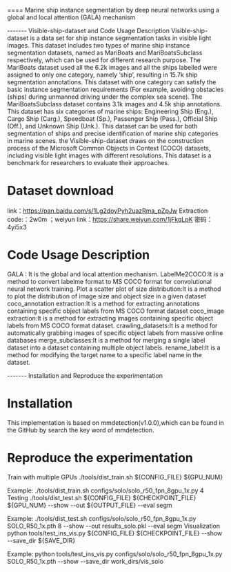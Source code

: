 ====  Marine ship instance segmentation by deep neural networks using a global and local attention (GALA) mechanism  

-------   Visible-ship-dataset and Code Usage Description
Visible-ship-dataset is a data set for ship instance segmentation tasks in visible light images. This dataset includes two types of marine ship instance segmentation 
datasets, named as MariBoats and MariBoatsSubclass respectively, which can be used for different research purpose.
The MariBoats dataset used all the 6.2k images and all the ships labelled were assigned to only one category, namely ‘ship’, resulting in 15.7k ship segmentation annotations. This dataset with one category can satisfy the basic instance segmentation requirements (For example, avoiding obstacles (ships) during unmanned driving under the complex sea scene). 
The MariBoatsSubclass dataset contains 3.1k images and 4.5k ship annotations. This dataset has six categories of marine ships: Engineering Ship (Eng.), Cargo Ship (Carg.), Speedboat (Sp.), Passenger Ship (Pass.), Official Ship (Off.), and Unknown Ship (Unk.). This dataset can be used for both segmentation of ships and precise identification of marine ship categories in marine scenes. the Visible-ship-dataset draws on the construction process of the Microsoft Common Objects in Context (COCO) datasets, including visible light images with different resolutions. This dataset is a benchmark for researchers to evaluate their approaches. 
# Dataset download
link：https://pan.baidu.com/s/1Lg2doyPyh2uazRma_pZpJw Extraction code:：2w0m ；weiyun link：https://share.weiyun.com/1jFkqLpK 密码：4yi5x3
# Code Usage Description
GALA : It is the global and local attention mechanism.
LabelMe2COCO:It is a method to convert labelme format to MS COCO format for convolutional neural network training.
Plot a scatter plot of size distribution:It is a method to plot the distribution of image size and object size in a given dataset
coco_annotation extraction:It is a method for extracting annotations containing specific object labels from MS COCO format dataset
coco_image extraction:It is a method for extracting images containing specific object labels from MS COCO format dataset.
crawling_datasets:It is a method for automatically grabbing images of specific object labels from massive online databases
merge_subclasses:It is a method for merging a single label dataset into a dataset containing multiple  object labels.
rename_label:It is a method for modifying the target name to a specific label name in the dataset.

------- Installation and Reproduce the experimentation
#  Installation  
This implementation is based on mmdetection(v1.0.0),which can be found in the GitHub by search the key word of mmdetection. 
# Reproduce the experimentation
Train with multiple GPUs
./tools/dist_train.sh ${CONFIG_FILE} ${GPU_NUM}

Example:
./tools/dist_train.sh configs/solo/solo_r50_fpn_8gpu_1x.py  4
Testing
./tools/dist_test.sh ${CONFIG_FILE} ${CHECKPOINT_FILE} ${GPU_NUM}  --show --out  ${OUTPUT_FILE} --eval segm

Example: 
./tools/dist_test.sh configs/solo/solo_r50_fpn_8gpu_1x.py SOLO_R50_1x.pth  8  --show --out results_solo.pkl --eval segm
Visualization
python tools/test_ins_vis.py ${CONFIG_FILE} ${CHECKPOINT_FILE} --show --save_dir  ${SAVE_DIR}

Example: 
python tools/test_ins_vis.py configs/solo/solo_r50_fpn_8gpu_1x.py  SOLO_R50_1x.pth --show --save_dir  work_dirs/vis_solo
